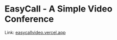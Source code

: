 <h1> EasyCall - A Simple Video Conference </h1>


Link: <a href="https://easycallvideo.vercel.app">easycallvideo.vercel.app</a>